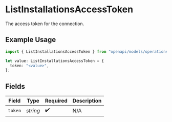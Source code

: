 # ListInstallationsAccessToken

The access token for the connection.

## Example Usage

```typescript
import { ListInstallationsAccessToken } from "openapi/models/operations";

let value: ListInstallationsAccessToken = {
  token: "<value>",
};
```

## Fields

| Field              | Type               | Required           | Description        |
| ------------------ | ------------------ | ------------------ | ------------------ |
| `token`            | *string*           | :heavy_check_mark: | N/A                |